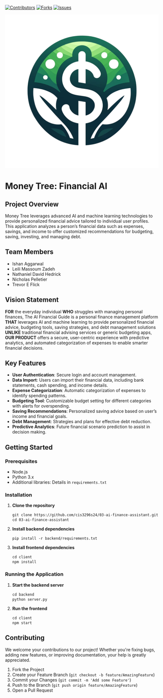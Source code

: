 [![Contributors](https://img.shields.io/github/contributors/cis3296s24/03-ai-finance-assistant.svg)](https://github.com/cis3296s24/03-ai-finance-assistant/graphs/contributors)
[![Forks](https://img.shields.io/github/forks/cis3296s24/03-ai-finance-assistant.svg?style=social&label=Fork)](https://github.com/cis3296s24/03-ai-finance-assistant/network/members)
[![Issues](https://img.shields.io/github/issues/cis3296s24/03-ai-finance-assistant.svg)](https://github.com/cis3296s24/03-ai-finance-assistant/issues)

![Logo](logo.png)

# Money Tree: Financial AI

## Project Overview

Money Tree  leverages advanced AI and machine learning technologies to provide personalized financial advice tailored to individual user profiles. This application analyzes a person’s financial data such as expenses, savings, and income to offer customized recommendations for budgeting, saving, investing, and managing debt.

## Team Members
- Ishan Aggarwal
- Leili Massoum Zadeh
- Nathaniel David Hedrick
- Nicholas Pelletier
- Trevor E Flick 

## Vision Statement

**FOR** the everyday individual
**WHO** struggles with managing personal finances, The AI Financial
Guide is a personal finance management platform
**THAT** leverages AI and machine learning to
provide personalized financial advice, budgeting tools, saving strategies, and debt management solutions
**UNLIKE** traditional financial advising services or generic budgeting apps,
**OUR PRODUCT** offers a secure, user-centric experience with predictive analytics, and automated categorization of expenses to enable smarter financial decisions.

## Key Features

- **User Authentication**: Secure login and account management.
- **Data Import**: Users can import their financial data, including bank statements, cash spending, and income details.
- **Expense Categorization**: Automatic categorization of expenses to identify spending patterns.
- **Budgeting Tool**: Customizable budget setting for different categories with alerts for overspending.
- **Saving Recommendations**: Personalized saving advice based on user’s income and financial goals.
- **Debt Management**: Strategies and plans for effective debt reduction.
- **Predictive Analytics**: Future financial scenario prediction to assist in decision making.

## Getting Started

### Prerequisites

- Node.js
- Python 3.x
- Additional libraries: Details in `requirements.txt`

### Installation

1. **Clone the repository**
   ```
   git clone https://github.com/cis3296s24/03-ai-finance-assistant.git
   cd 03-ai-finance-assistant
   ```

2. **Install backend dependencies**
   ```
   pip install -r backend/requirements.txt
   ```

3. **Install frontend dependencies**
   ```
   cd client
   npm install
   ```

### Running the Application

1. **Start the backend server**
   ```
   cd backend
   python server.py
   ```

2. **Run the frontend**
   ```
   cd client
   npm start
   ```

## Contributing

We welcome your contributions to our project! Whether you're fixing bugs, adding new features, or improving documentation, your help is greatly appreciated.


1. Fork the Project
2. Create your Feature Branch (`git checkout -b feature/AmazingFeature`)
3. Commit your Changes (`git commit -m 'Add some Feature'`)
4. Push to the Branch (`git push origin feature/AmazingFeature`)
5. Open a Pull Request



